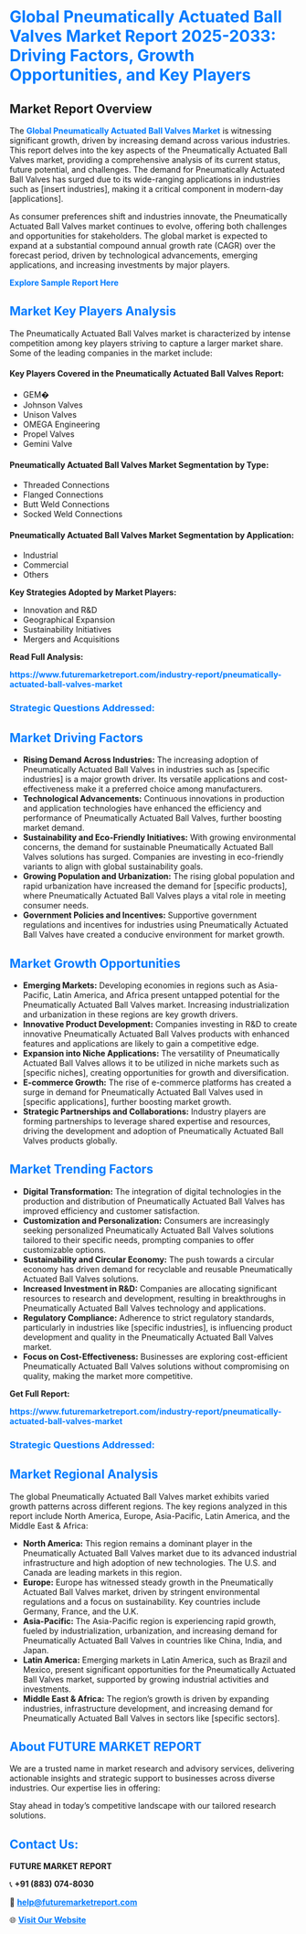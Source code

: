 <h1 style="color: #007BFF;">Global Pneumatically Actuated Ball Valves Market Report 2025-2033: Driving Factors, Growth Opportunities, and Key Players</h1>

<section id="overview">
<h2>Market Report Overview</h2>
<p>The <a href="https://www.futuremarketreport.com/industry-report/pneumatically-actuated-ball-valves-market" style="color: #007BFF; text-decoration: none;"><strong>Global Pneumatically Actuated Ball Valves Market</strong></a> is witnessing significant growth, driven by increasing demand across various industries. This report delves into the key aspects of the Pneumatically Actuated Ball Valves market, providing a comprehensive analysis of its current status, future potential, and challenges. The demand for Pneumatically Actuated Ball Valves has surged due to its wide-ranging applications in industries such as [insert industries], making it a critical component in modern-day [applications].</p>
<p>As consumer preferences shift and industries innovate, the Pneumatically Actuated Ball Valves market continues to evolve, offering both challenges and opportunities for stakeholders. The global market is expected to expand at a substantial compound annual growth rate (CAGR) over the forecast period, driven by technological advancements, emerging applications, and increasing investments by major players.</p>
</section>

<section id="overview">
<p><a href="https://www.futuremarketreport.com/request-sample/reportId=92443" style="color: #007BFF; text-decoration: none;"><strong>Explore Sample Report Here</strong></a></p>
</section>

<section id="key-players">
<h2 style="color: #007BFF;">Market Key Players Analysis</h2>
<p>The Pneumatically Actuated Ball Valves market is characterized by intense competition among key players striving to capture a larger market share. Some of the leading companies in the market include:</p>
<h4>Key Players Covered in the Pneumatically Actuated Ball Valves Report:</h4>
<ul><li>GEM�</li><li>Johnson Valves</li><li>Unison Valves</li><li>OMEGA Engineering</li><li>Propel Valves</li><li>Gemini Valve</li></ul>
<h4>Pneumatically Actuated Ball Valves Market Segmentation by Type:</h4>
<ul><li>Threaded Connections</li><li>Flanged Connections</li><li>Butt Weld Connections</li><li>Socked Weld Connections</li></ul>

<h4>Pneumatically Actuated Ball Valves Market Segmentation by Application:</h4>
<ul><li>Industrial</li><li>Commercial</li><li>Others</li></ul>
<p><strong>Key Strategies Adopted by Market Players:</strong></p>
<ul>
<li>Innovation and R&D</li>
<li>Geographical Expansion</li>
<li>Sustainability Initiatives</li>
<li>Mergers and Acquisitions</li>
</ul>
</section>

<section>
<p><strong>Read Full Analysis: </strong></p><a href="https://www.futuremarketreport.com/industry-report/pneumatically-actuated-ball-valves-market" style="color: #007BFF; text-decoration: none;"><strong>https://www.futuremarketreport.com/industry-report/pneumatically-actuated-ball-valves-market</strong></a>
<h3 style="color: #007BFF;">Strategic Questions Addressed:</h3>
</section>

<section id="driving-factors">
<h2 style="color: #007BFF;">Market Driving Factors</h2>
<ul>
<li><strong>Rising Demand Across Industries:</strong> The increasing adoption of Pneumatically Actuated Ball Valves in industries such as [specific industries] is a major growth driver. Its versatile applications and cost-effectiveness make it a preferred choice among manufacturers.</li>
<li><strong>Technological Advancements:</strong> Continuous innovations in production and application technologies have enhanced the efficiency and performance of Pneumatically Actuated Ball Valves, further boosting market demand.</li>
<li><strong>Sustainability and Eco-Friendly Initiatives:</strong> With growing environmental concerns, the demand for sustainable Pneumatically Actuated Ball Valves solutions has surged. Companies are investing in eco-friendly variants to align with global sustainability goals.</li>
<li><strong>Growing Population and Urbanization:</strong> The rising global population and rapid urbanization have increased the demand for [specific products], where Pneumatically Actuated Ball Valves plays a vital role in meeting consumer needs.</li>
<li><strong>Government Policies and Incentives:</strong> Supportive government regulations and incentives for industries using Pneumatically Actuated Ball Valves have created a conducive environment for market growth.</li>
</ul>
</section>

<section id="growth-opportunities">
<h2 style="color: #007BFF;">Market Growth Opportunities</h2>
<ul>
<li><strong>Emerging Markets:</strong> Developing economies in regions such as Asia-Pacific, Latin America, and Africa present untapped potential for the Pneumatically Actuated Ball Valves market. Increasing industrialization and urbanization in these regions are key growth drivers.</li>
<li><strong>Innovative Product Development:</strong> Companies investing in R&D to create innovative Pneumatically Actuated Ball Valves products with enhanced features and applications are likely to gain a competitive edge.</li>
<li><strong>Expansion into Niche Applications:</strong> The versatility of Pneumatically Actuated Ball Valves allows it to be utilized in niche markets such as [specific niches], creating opportunities for growth and diversification.</li>
<li><strong>E-commerce Growth:</strong> The rise of e-commerce platforms has created a surge in demand for Pneumatically Actuated Ball Valves used in [specific applications], further boosting market growth.</li>
<li><strong>Strategic Partnerships and Collaborations:</strong> Industry players are forming partnerships to leverage shared expertise and resources, driving the development and adoption of Pneumatically Actuated Ball Valves products globally.</li>
</ul>
</section>

<section id="trending-factors">
<h2 style="color: #007BFF;">Market Trending Factors</h2>
<ul>
<li><strong>Digital Transformation:</strong> The integration of digital technologies in the production and distribution of Pneumatically Actuated Ball Valves has improved efficiency and customer satisfaction.</li>
<li><strong>Customization and Personalization:</strong> Consumers are increasingly seeking personalized Pneumatically Actuated Ball Valves solutions tailored to their specific needs, prompting companies to offer customizable options.</li>
<li><strong>Sustainability and Circular Economy:</strong> The push towards a circular economy has driven demand for recyclable and reusable Pneumatically Actuated Ball Valves solutions.</li>
<li><strong>Increased Investment in R&D:</strong> Companies are allocating significant resources to research and development, resulting in breakthroughs in Pneumatically Actuated Ball Valves technology and applications.</li>
<li><strong>Regulatory Compliance:</strong> Adherence to strict regulatory standards, particularly in industries like [specific industries], is influencing product development and quality in the Pneumatically Actuated Ball Valves market.</li>
<li><strong>Focus on Cost-Effectiveness:</strong> Businesses are exploring cost-efficient Pneumatically Actuated Ball Valves solutions without compromising on quality, making the market more competitive.</li>
</ul>
</section>

<section>
<p><strong>Get Full Report: </strong></p><a href="https://www.futuremarketreport.com/industry-report/pneumatically-actuated-ball-valves-market" style="color: #007BFF; text-decoration: none;"><strong>https://www.futuremarketreport.com/industry-report/pneumatically-actuated-ball-valves-market</strong></a>
<h3 style="color: #007BFF;">Strategic Questions Addressed:</h3>
</section>


<section id="regional-analysis">
<h2 style="color: #007BFF;">Market Regional Analysis</h2>
<p>The global Pneumatically Actuated Ball Valves market exhibits varied growth patterns across different regions. The key regions analyzed in this report include North America, Europe, Asia-Pacific, Latin America, and the Middle East & Africa:</p>
<ul>
<li><strong>North America:</strong> This region remains a dominant player in the Pneumatically Actuated Ball Valves market due to its advanced industrial infrastructure and high adoption of new technologies. The U.S. and Canada are leading markets in this region.</li>
<li><strong>Europe:</strong> Europe has witnessed steady growth in the Pneumatically Actuated Ball Valves market, driven by stringent environmental regulations and a focus on sustainability. Key countries include Germany, France, and the U.K.</li>
<li><strong>Asia-Pacific:</strong> The Asia-Pacific region is experiencing rapid growth, fueled by industrialization, urbanization, and increasing demand for Pneumatically Actuated Ball Valves in countries like China, India, and Japan.</li>
<li><strong>Latin America:</strong> Emerging markets in Latin America, such as Brazil and Mexico, present significant opportunities for the Pneumatically Actuated Ball Valves market, supported by growing industrial activities and investments.</li>
<li><strong>Middle East & Africa:</strong> The region’s growth is driven by expanding industries, infrastructure development, and increasing demand for Pneumatically Actuated Ball Valves in sectors like [specific sectors].</li>
</ul>
</section>

<footer>
<h2 style="color: #007BFF;">About FUTURE MARKET REPORT</h2>
<p>We are a trusted name in market research and advisory services, delivering actionable insights and strategic support to businesses across diverse industries. Our expertise lies in offering:</p>

<p>Stay ahead in today’s competitive landscape with our tailored research solutions.</p>

<h2 style="color: #007BFF;">Contact Us:</h2>
<p><strong>FUTURE MARKET REPORT</strong></p>
<p>📞 <strong>+91 (883) 074-8030</strong></p>
<p>📧 <strong><a href="mailto:help@futuremarketreport.com" style="color: #007BFF;">help@futuremarketreport.com</a></strong></p>
<p>🌐 <strong><a href="https://www.futuremarketreport.com/" style="color: #007BFF;">Visit Our Website</a></strong></p>
</footer>